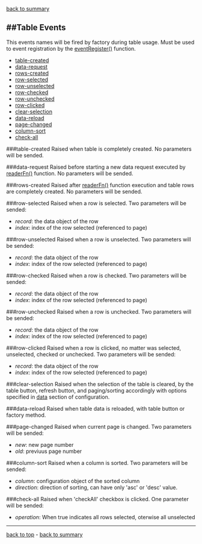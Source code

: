 ﻿[back to summary](summary.md)

##Table Events
------------------------------------------------------------------------
This events names will be fired by factory during table usage.
Must be used to event registration by the 
[eventRegister()](docs-factory-reference.md#eventregister) function.

- [table-created](#table-created)
- [data-request](#data-request)
- [rows-created](#rows-created)
- [row-selected](#row-selected)
- [row-unselected](#row-unselected)
- [row-checked](#row-checked)
- [row-unchecked](#row-unchecked)
- [row-clicked](#row-clicked)
- [clear-selection](#clear-selection)
- [data-reload](#data-reload)
- [page-changed](#page-changed)
- [column-sort](#column-sort)
- [check-all](#check-all)


###table-created
Raised when table is completely created.
No parameters will be sended.


###data-request
Raised before starting a new data request executed by 
[readerFn()](docs-data-reader.md) function.
No parameters will be sended.


###rows-created
Raised after [readerFn()](docs-data-reader.md) function execution
and table rows are completely created.
No parameters will be sended.


###row-selected
Raised when a row is selected.
Two parameters will be sended:
- *record*: the data object of the row
- *index*: index of the row selected (referenced to page)


###row-unselected
Raised when a row is unselected.
Two parameters will be sended:
- *record*: the data object of the row
- *index*: index of the row selected (referenced to page)


###row-checked
Raised when a row is checked.
Two parameters will be sended:
- *record*: the data object of the row
- *index*: index of the row selected (referenced to page)


###row-unchecked
Raised when a row is unchecked.
Two parameters will be sended:
- *record*: the data object of the row
- *index*: index of the row selected (referenced to page)


###row-clicked
Raised when a row is clicked, no matter was selected, unselected, checked or unchecked.
Two parameters will be sended:
- *record*: the data object of the row
- *index*: index of the row selected (referenced to page)


###clear-selection
Raised when the selection of the table is cleared, by the table button, refresh button, 
and paging/sorting accordingly with options specified 
in [data](docs-configuration-table.md#data-configuration) section of configuration. 


###data-reload
Raised when table data is reloaded, with table button or factory method.


###page-changed
Raised when current page is changed.
Two parameters will be sended:
- *new*: new page number
- *old*: previuus page number


###column-sort
Raised when a column is sorted.
Two parameters will be sended:
- *column*: configuration object of the sorted column
- *direction*: direction of sorting, can have only 'asc' or 'desc' value.


###check-all
Raised when 'checkAll' checkbox is clicked.
One parameter will be sended:
- *operation*: When true indicates all rows selected, oterwise all unselected



------------------------------------------------------------------------

[back to top](#table-events) - [back to summary](summary.md)
